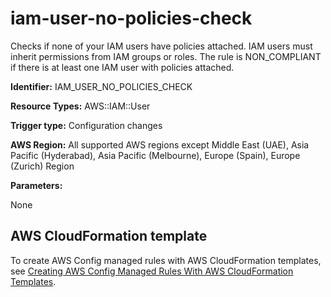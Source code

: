 # iam\-user\-no\-policies\-check<a name="iam-user-no-policies-check"></a>

Checks if none of your IAM users have policies attached\. IAM users must inherit permissions from IAM groups or roles\. The rule is NON\_COMPLIANT if there is at least one IAM user with policies attached\.

**Identifier:** IAM\_USER\_NO\_POLICIES\_CHECK

**Resource Types:** AWS::IAM::User

**Trigger type:** Configuration changes

**AWS Region:** All supported AWS regions except Middle East \(UAE\), Asia Pacific \(Hyderabad\), Asia Pacific \(Melbourne\), Europe \(Spain\), Europe \(Zurich\) Region

**Parameters:**

None  

## AWS CloudFormation template<a name="w2aac12c33c15b9d383c17"></a>

To create AWS Config managed rules with AWS CloudFormation templates, see [Creating AWS Config Managed Rules With AWS CloudFormation Templates](aws-config-managed-rules-cloudformation-templates.md)\.